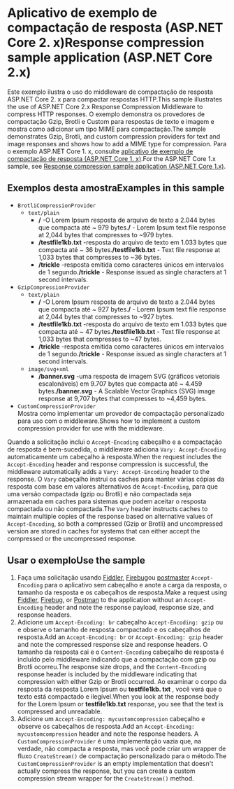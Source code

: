 # <a name="response-compression-sample-application-aspnet-core-2x"></a><span data-ttu-id="01036-101">Aplicativo de exemplo de compactação de resposta (ASP.NET Core 2. x)</span><span class="sxs-lookup"><span data-stu-id="01036-101">Response compression sample application (ASP.NET Core 2.x)</span></span>

<span data-ttu-id="01036-102">Este exemplo ilustra o uso do middleware de compactação de resposta ASP.NET Core 2. x para compactar respostas HTTP.</span><span class="sxs-lookup"><span data-stu-id="01036-102">This sample illustrates the use of ASP.NET Core 2.x Response Compression Middleware to compress HTTP responses.</span></span> <span data-ttu-id="01036-103">O exemplo demonstra os provedores de compactação Gzip, Brotli e Custom para respostas de texto e imagem e mostra como adicionar um tipo MIME para compactação.</span><span class="sxs-lookup"><span data-stu-id="01036-103">The sample demonstrates Gzip, Brotli, and custom compression providers for text and image responses and shows how to add a MIME type for compression.</span></span> <span data-ttu-id="01036-104">Para o exemplo ASP.NET Core 1. x, consulte [aplicativo de exemplo de compactação de resposta (ASP.NET Core 1. x)](https://github.com/aspnet/AspNetCore.Docs/tree/master/aspnetcore/performance/response-compression/samples/1.x).</span><span class="sxs-lookup"><span data-stu-id="01036-104">For the ASP.NET Core 1.x sample, see [Response compression sample application (ASP.NET Core 1.x)](https://github.com/aspnet/AspNetCore.Docs/tree/master/aspnetcore/performance/response-compression/samples/1.x).</span></span>

## <a name="examples-in-this-sample"></a><span data-ttu-id="01036-105">Exemplos desta amostra</span><span class="sxs-lookup"><span data-stu-id="01036-105">Examples in this sample</span></span>

* `BrotliCompressionProvider`
  * `text/plain`
    * <span data-ttu-id="01036-106">**/** -O Lorem Ipsum resposta de arquivo de texto a 2.044 bytes que compacta até ~ 979 bytes.</span><span class="sxs-lookup"><span data-stu-id="01036-106">**/** - Lorem Ipsum text file response at 2,044 bytes that compresses to ~979 bytes.</span></span>
    * <span data-ttu-id="01036-107">**/testfile1kb.txt** -resposta do arquivo de texto em 1.033 bytes que compacta até ~ 36 bytes.</span><span class="sxs-lookup"><span data-stu-id="01036-107">**/testfile1kb.txt** - Text file response at 1,033 bytes that compresses to ~36 bytes.</span></span>
    * <span data-ttu-id="01036-108">**/trickle** -resposta emitida como caracteres únicos em intervalos de 1 segundo.</span><span class="sxs-lookup"><span data-stu-id="01036-108">**/trickle** - Response issued as single characters at 1 second intervals.</span></span>
* `GzipCompressionProvider`
  * `text/plain`
    * <span data-ttu-id="01036-109">**/** -O Lorem Ipsum resposta de arquivo de texto a 2.044 bytes que compacta até ~ 927 bytes.</span><span class="sxs-lookup"><span data-stu-id="01036-109">**/** - Lorem Ipsum text file response at 2,044 bytes that compresses to ~927 bytes.</span></span>
    * <span data-ttu-id="01036-110">**/testfile1kb.txt** -resposta do arquivo de texto em 1.033 bytes que compacta até ~ 47 bytes.</span><span class="sxs-lookup"><span data-stu-id="01036-110">**/testfile1kb.txt** - Text file response at 1,033 bytes that compresses to ~47 bytes.</span></span>
    * <span data-ttu-id="01036-111">**/trickle** -resposta emitida como caracteres únicos em intervalos de 1 segundo.</span><span class="sxs-lookup"><span data-stu-id="01036-111">**/trickle** - Response issued as single characters at 1 second intervals.</span></span>
  * `image/svg+xml`
    * <span data-ttu-id="01036-112">**/banner.svg** -uma resposta de imagem SVG (gráficos vetoriais escalonáveis) em 9.707 bytes que compacta até ~ 4.459 bytes.</span><span class="sxs-lookup"><span data-stu-id="01036-112">**/banner.svg** - A Scalable Vector Graphics (SVG) image response at 9,707 bytes that compresses to ~4,459 bytes.</span></span>
* `CustomCompressionProvider`<br><span data-ttu-id="01036-113">Mostra como implementar um provedor de compactação personalizado para uso com o middleware.</span><span class="sxs-lookup"><span data-stu-id="01036-113">Shows how to implement a custom compression provider for use with the middleware.</span></span>

<span data-ttu-id="01036-114">Quando a solicitação inclui o `Accept-Encoding` cabeçalho e a compactação de resposta é bem-sucedida, o middleware adiciona `Vary: Accept-Encoding` automaticamente um cabeçalho à resposta.</span><span class="sxs-lookup"><span data-stu-id="01036-114">When the request includes the `Accept-Encoding` header and response compression is successful, the middleware automatically adds a `Vary: Accept-Encoding` header to the response.</span></span> <span data-ttu-id="01036-115">O `Vary` cabeçalho instrui os caches para manter várias cópias da resposta com base em valores alternativos de `Accept-Encoding`, para que uma versão compactada (gzip ou Brotli) e não compactada seja armazenada em caches para sistemas que podem aceitar o resposta compactada ou não compactada.</span><span class="sxs-lookup"><span data-stu-id="01036-115">The `Vary` header instructs caches to maintain multiple copies of the response based on alternative values of `Accept-Encoding`, so both a compressed (Gzip or Brotli) and uncompressed version are stored in caches for systems that can either accept the compressed or the uncompressed response.</span></span>

## <a name="use-the-sample"></a><span data-ttu-id="01036-116">Usar o exemplo</span><span class="sxs-lookup"><span data-stu-id="01036-116">Use the sample</span></span>

1. <span data-ttu-id="01036-117">Faça uma solicitação usando [Fiddler](https://www.telerik.com/fiddler), [Firebug](https://getfirebug.com/)ou [postmaster](https://www.getpostman.com/) `Accept-Encoding` para o aplicativo sem cabeçalho e anote a carga da resposta, o tamanho da resposta e os cabeçalhos de resposta.</span><span class="sxs-lookup"><span data-stu-id="01036-117">Make a request using [Fiddler](https://www.telerik.com/fiddler), [Firebug](https://getfirebug.com/), or [Postman](https://www.getpostman.com/) to the application without an `Accept-Encoding` header and note the response payload, response size, and response headers.</span></span>
1. <span data-ttu-id="01036-118">Adicione um `Accept-Encoding: br` cabeçalho `Accept-Encoding: gzip` ou e observe o tamanho de resposta compactado e os cabeçalhos de resposta.</span><span class="sxs-lookup"><span data-stu-id="01036-118">Add an `Accept-Encoding: br` or `Accept-Encoding: gzip` header and note the compressed response size and response headers.</span></span> <span data-ttu-id="01036-119">O tamanho da resposta cai e o `Content-Encoding` cabeçalho de resposta é incluído pelo middleware indicando que a compactação com gzip ou Brotli ocorreu.</span><span class="sxs-lookup"><span data-stu-id="01036-119">The response size drops, and the `Content-Encoding` response header is included by the middleware indicating that compression with either Gzip or Brotli occurred.</span></span> <span data-ttu-id="01036-120">Ao examinar o corpo da resposta da resposta Lorem Ipsum ou **testfile1kb. txt** , você verá que o texto está compactado e ilegível.</span><span class="sxs-lookup"><span data-stu-id="01036-120">When you look at the response body for the Lorem Ipsum or **testfile1kb.txt** response, you see that the text is compressed and unreadable.</span></span>
1. <span data-ttu-id="01036-121">Adicione um `Accept-Encoding: mycustomcompression` cabeçalho e observe os cabeçalhos de resposta.</span><span class="sxs-lookup"><span data-stu-id="01036-121">Add an `Accept-Encoding: mycustomcompression` header and note the response headers.</span></span> <span data-ttu-id="01036-122">A `CustomCompressionProvider` é uma implementação vazia que, na verdade, não compacta a resposta, mas você pode criar um wrapper de fluxo `CreateStream()` de compactação personalizado para o método.</span><span class="sxs-lookup"><span data-stu-id="01036-122">The `CustomCompressionProvider` is an empty implementation that doesn't actually compress the response, but you can create a custom compression stream wrapper for the `CreateStream()` method.</span></span>
